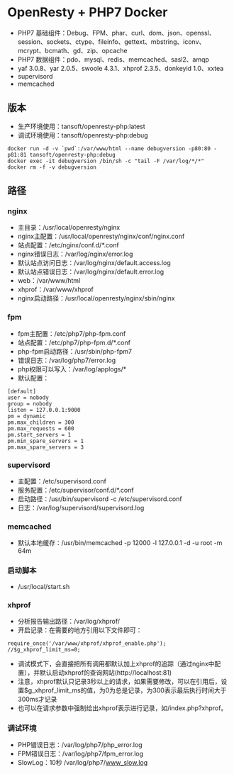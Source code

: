 # OpenResty + PHP7 Docker

* PHP7 基础组件：Debug、FPM、phar、curl、dom、json、openssl、session、sockets、ctype、fileinfo、gettext、mbstring、iconv、mcrypt、bcmath、gd、zip、opcache
* PHP7 数据组件：pdo、mysql、redis、memcached、sasl2、amqp
* yaf 3.0.8、yar 2.0.5、swoole 4.3.1、xhprof 2.3.5、donkeyid 1.0、xxtea
* supervisord
* memcached

## 版本
* 生产环境使用：tansoft/openresty-php:latest
* 调试环境使用：tansoft/openresty-php:debug
```
docker run -d -v `pwd`:/var/www/html --name debugversion -p80:80 -p81:81 tansoft/openresty-php:debug
docker exec -it debugversion /bin/sh -c "tail -F /var/log/*/*"
docker rm -f -v debugversion
```

## 路径

### nginx
* 主目录：/usr/local/openresty/nginx
* nginx主配置：/usr/local/openresty/nginx/conf/nginx.conf
* 站点配置：/etc/nginx/conf.d/*.conf
* nginx错误日志：/var/log/nginx/error.log
* 默认站点访问日志：/var/log/nginx/default.access.log
* 默认站点错误日志：/var/log/nginx/default.error.log
* web：/var/www/html
* xhprof：/var/www/xhprof
* nginx启动路径：/usr/local/openresty/nginx/sbin/nginx

### fpm
* fpm主配置：/etc/php7/php-fpm.conf
* 站点配置：/etc/php7/php-fpm.d/*.conf
* php-fpm启动路径：/usr/sbin/php-fpm7
* 错误日志：/var/log/php7/error.log
* php权限可以写入：/var/log/applogs/*
* 默认配置：
```
[default]
user = nobody
group = nobody
listen = 127.0.0.1:9000
pm = dynamic
pm.max_children = 300
pm.max_requests = 600
pm.start_servers = 1
pm.min_spare_servers = 1
pm.max_spare_servers = 3
```

### supervisord
* 主配置：/etc/supervisord.conf
* 服务配置：/etc/supervisor/conf.d/*.conf
* 启动路径：/usr/bin/supervisord -c /etc/supervisord.conf
* 日志：/var/log/supervisord/supervisord.log

### memcached
* 默认本地缓存：/usr/bin/memcached -p 12000 -l 127.0.0.1 -d -u root -m 64m

### 启动脚本
* /usr/local/start.sh

### xhprof
* 分析报告输出路径：/var/log/xhprof/
* 开启记录：在需要的地方引用以下文件即可：
```
require_once('/var/www/xhprof/xhprof_enable.php');
//$g_xhprof_limit_ms=0;
```
* 调试模式下，会直接把所有调用都默认加上xhprof的追踪（通过nginx中配置），并默认启动xhprof的查询网站(http://localhost:81)
* 注意，xhprof默认只记录3秒以上的请求，如果需要修改，可以在引用后，设置$g_xhprof_limit_ms的值，为0为总是记录，为300表示最后执行时间大于300ms才记录
* 也可以在请求参数中强制给出xhprof表示进行记录，如/index.php?xhprof。

### 调试环境
* PHP错误日志：/var/log/php7/php_error.log
* FPM错误日志：/var/log/php7/fpm_error.log
* SlowLog：10秒 /var/log/php7/www_slow.log
